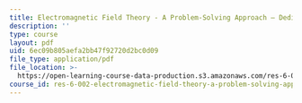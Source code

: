 ```yaml
---
title: Electromagnetic Field Theory - A Problem-Solving Approach – Dedication
description: ''
type: course
layout: pdf
uid: 6ec09b805aefa2bb47f92720d2bc0d09
file_type: application/pdf
file_location: >-
  https://open-learning-course-data-production.s3.amazonaws.com/res-6-002-electromagnetic-field-theory-a-problem-solving-approach-spring-2008/6ec09b805aefa2bb47f92720d2bc0d09_MITRES_6_002S08_dedication.pdf
course_id: res-6-002-electromagnetic-field-theory-a-problem-solving-approach-spring-2008
---
```

